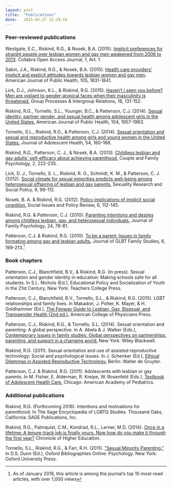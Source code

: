 ```yaml
---
layout: post
title:  "Publications"
date:   2015-05-27 12:29:19
---
```


### Peer-reviewed publications

Westgate, E.C., Riskind, R.G., & Nosek, B.A.  (2015).  [Implicit preferences for straight people over lesbian women and gay men weakened from 2006 to 2013](http://collabra.org/articles/10.1525/collabra.18/).  Collabra Open Access Journal, 1, Art. 1.

Sabin, J.A., Riskind, R.G., & Nosek, B.A.  (2015).  [Health care providers’ implicit and explicit attitudes towards lesbian women and gay men](http://ajph.aphapublications.org/doi/abs/10.2105/AJPH.2015.302631).  American Journal of Public Health, 105, 1831-1841.

Lick, D.J., Johnson, K.L., & Riskind, R.G. (2015).  [Haven’t I seen you before? Men are vigilant to gender-atypical faces when their masculinity is threatened.](http://gpi.sagepub.com/content/18/2/131) Group Processes & Intergroup Relations, 18, 131-152.

Riskind, R.G., Tornello, S.L., Younger, B.C., & Patterson, C.J.  (2014).  [Sexual identity, partner gender, and sexual health among adolescent girls in the United States.](http://ajph.aphapublications.org/doi/abs/10.2105/AJPH.2014.302037) American Journal of Public Health, 104, 1957-1963.

Tornello, S.L., Riskind, R.G., & Patterson, C.J.  (2014).  [Sexual orientation and sexual and reproductive health among girls and young women in the United States.](http://www.sciencedirect.com/science/article/pii/S1054139X13004734)  Journal of Adolescent Health, 54, 160-168.

Riskind, R.G., Patterson, C. J., & Nosek, B.A. (2013).  [Childless lesbian and gay adults’ self-efficacy about achieving parenthood.](http://psycnet.apa.org/psycarticles/2013-15116-001) Couple and Family Psychology, 2, 222-235.

Lick, D. J., Tornello, S. L., Riskind, R. G., Schmidt, K. M., & Patterson, C. J. (2012). [Social climate for sexual minorities predicts well-being among heterosexual offspring of lesbian and gay parents.](http://www.springerlink.com/content/f358242400824x8r/) Sexuality Research and Social Policy, 9, 99-112.

Nosek, B. A. & Riskind, R.G. (2012). [Policy implications of implicit social cognition.](http://projectimplicit.net/nosek/papers/NR2012.pdf) Social Issues and Policy Review, 6, 112-145.

Riskind, R.G. & Patterson, C.J. (2010). [Parenting intentions and desires among childless lesbian, gay, and heterosexual individuals.](http://psycnet.apa.org/journals/fam/24/1/78.pdf)  Journal of Family Psychology, 24, 78-81.

Patterson, C.J. & Riskind, R.G. (2010).  [To be a parent: Issues in family formation among gay and lesbian adults.](http://www.informaworld.com/index/925052935.pdf)  Journal of GLBT Family Studies, 6, 199-213.[^Note]

[^Note]: As of January 2016, this article is among the journal’s top 10 most-read articles, with over 1,000 views

### Book chapters

Patterson, C.J., Blanchfield, B.V., & Riskind, R.G. (In press).  Sexual orientation and gender identity in education:  Making schools safe for all students.  In S.L. Nichols (Ed.), Educational Policy and Socialization of Youth in the 21st Century, New York:  Teachers College Press.

Patterson, C.J., Blanchfield, B.V., Tornello, S.L., & Riskind, R.G. (2015). LGBT relationships and family lives. In Makadon, J. Potter, K. Mayer, & H. Goldhammer (Ed.), [The Fenway Guide to Lesbian, Gay, Bisexual, and Transgender Health (2nd ed.).](http://www.amazon.com/Fenway-Lesbian-Bisexual-Transgender-Health/dp/1938921003/) American College of Physicians Press.

Patterson, C.J., Riskind, R.G., & Tornello, S.L.  (2014).  Sexual orientation and parenting: A global perspective.  In A. Abela & J. Walker (Eds.), [Contemporary issues in family studies:  Global perspectives on partnerships, parenting, and support in a changing world.](http://www.amazon.com/Contemporary-Issues-Family-Studies-Perspectives/dp/1119971039/)  New York: Wiley Blackwell.

Riskind, R.G. (2011). Sexual orientation and use of assisted reproductive technology: Social and psychological issues.  In J. Schenker (Ed.), [Ethical Dilemmas in Assisted Reproductive Technology.](http://www.amazon.com/Ethical-Dilemmas-Assisted-Reproductive-Technologies/dp/3110240203)  Berlin: Walter de Gruyter.

Patterson, C.J. & Riskind, R.G. (2011). Adolescents with lesbian or gay parents.  In M. Fisher, E. Alderman, R. Kreipe, W. Rosenfeld (Eds.), [Textbook of Adolescent Health Care.](http://www.amazon.com/Textbook-Adolescent-Health-Martin-Fisher/dp/1581102690)  Chicago: American Academy of Pediatrics.

### Additional publications

Riskind, R.G.  (Forthcoming 2016).  Intentions and motivations for parenthood. In The Sage Encyclopedia of LGBTQ Studies.  Thousand Oaks, California:  SAGE Publications, Inc.

Riskind, R.G., Palmquist, C.M., Kondrad, R.L., Lerner, M.D. (2014). [Once in a lifetime: A tenure-track job is finally yours. Now how do you make it through the first year?](http://chronicle.com/article/Once-in-a-Lifetime/148515) Chronicle of Higher Education.

Tornello, S.L., Riskind, R.G., & Farr, R.H. (2011).  ["Sexual Minority Parenting.”](http://www.oxfordbibliographiesonline.com/view/document/obo-9780199828340/obo-9780199828340-0028.xml) In D.S. Dunn (Ed.), Oxford Bibliographies Online: Psychology. New York: Oxford University Press.
